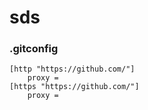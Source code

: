 # sds

### .gitconfig

```
[http "https://github.com/"]
	proxy = 
[https "https://github.com/"]
	proxy = 
```
